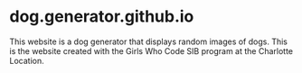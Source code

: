 # dog.generator.github.io
This website is a dog generator that displays random images of dogs. This is the website created with the Girls Who Code SIB program at the Charlotte Location. 
